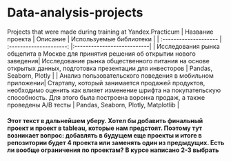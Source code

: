 # Data-analysis-projects
Projects that were made during training at Yandex.Practicum
| Название проекта | Описание | Используемые библиотеки |
| :-------------------- | :---------------------: |:---------------------------|
| Исследования рынка общепита в Москве для принятия решения об открытии нового заведения| Исследование рынка общественного питания на основе открытых данных, подготовка презентации для инвесторов | Pandas, Seaborn, Plotly |
| Анализ пользовательского поведения в мобильном приложении| Стартапу, который занимается продажей продуктов, необходимо оценить как влияет изменение шрифта на покупательскую способность. Для этого была построена воронка продаж, а также проведены A/B тесты | Pandas, Seaborn, Plotly, Matplotlib |

#### Этот текст в дальнейшем уберу. Хотел бы добавить финальный проект и проект в tableau, которые нам предстоят. Поэтому тут возникает вопрос: добавлять в будущем еще проекты и итоге в репозитории будет 4 проекта или заменять один из предыдущих. Есть ли вообще ограничения по проектам? В курсе написано 2-3 выбрать
